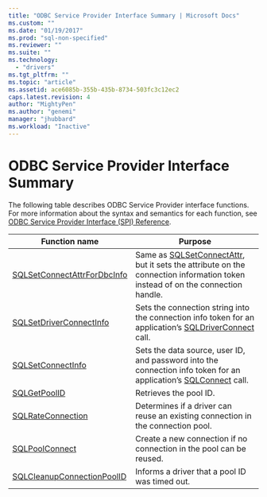```yaml
---
title: "ODBC Service Provider Interface Summary | Microsoft Docs"
ms.custom: ""
ms.date: "01/19/2017"
ms.prod: "sql-non-specified"
ms.reviewer: ""
ms.suite: ""
ms.technology: 
  - "drivers"
ms.tgt_pltfrm: ""
ms.topic: "article"
ms.assetid: ace6085b-355b-435b-8734-503fc3c12ec2
caps.latest.revision: 4
author: "MightyPen"
ms.author: "genemi"
manager: "jhubbard"
ms.workload: "Inactive"
---
```

# ODBC Service Provider Interface Summary
The following table describes ODBC Service Provider interface functions. For more information about the syntax and semantics for each function, see [ODBC Service Provider Interface (SPI) Reference](../../../odbc/reference/syntax/odbc-service-provider-interface-spi-reference.md).  
  
|Function name|Purpose|  
|-------------------|-------------|  
|[SQLSetConnectAttrForDbcInfo](../../../odbc/reference/syntax/sqldatasourcetodriver-function.md)|Same as [SQLSetConnectAttr](../../../odbc/reference/syntax/sqlsetconnectattr-function.md), but it sets the attribute on the connection information token instead of on the connection handle.|  
|[SQLSetDriverConnectInfo](../../../odbc/reference/syntax/sqldrivertodatasource-function.md)|Sets the connection string into the connection info token for an application’s [SQLDriverConnect](../../../odbc/reference/syntax/sqldriverconnect-function.md) call.|  
|[SQLSetConnectInfo](../../../odbc/reference/syntax/sqldatasourcetodriver-function.md)|Sets the data source, user ID, and password into the connection info token for an application’s [SQLConnect](../../../odbc/reference/syntax/sqlconnect-function.md) call.|  
|[SQLGetPoolID](../../../odbc/reference/syntax/sqldatasourcetodriver-function.md)|Retrieves the pool ID.|  
|[SQLRateConnection](../../../odbc/reference/syntax/sqldatasourcetodriver-function.md)|Determines if a driver can reuse an existing connection in the connection pool.|  
|[SQLPoolConnect](../../../odbc/reference/syntax/sqldatasourcetodriver-function.md)|Create a new connection if no connection in the pool can be reused.|  
|[SQLCleanupConnectionPoolID](../../../odbc/reference/syntax/sqldatasourcetodriver-function.md)|Informs a driver that a pool ID was timed out.|
